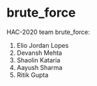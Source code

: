 # brute_force
HAC-2020 team brute_force:
1. Elio Jordan Lopes
2. Devansh Mehta
3. Shaolin Kataria
4. Aayush Sharma
5. Ritik Gupta
